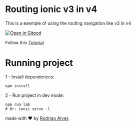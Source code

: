 # Routing ionic v3 in v4

This is a exemple of using the routing navigation like v3 in v4

[![Open in Gitpod](https://gitpod.io/button/open-in-gitpod.svg)](https://gitpod.io#snapshot/a26567fe-654a-4aad-a373-d99a71690181)

Follow this [Tutorial](https://www.joshmorony.com/converting-ionic-3-push-pop-navigation-to-angular-routing-in-ionic-4/)

# Running project

1 - Install dependences:

    npm install

2 - Run project in dev mode:

    npm run lab
    # Or: ionic serve -l

made with :heart: by [Rodrigo Alves]() 